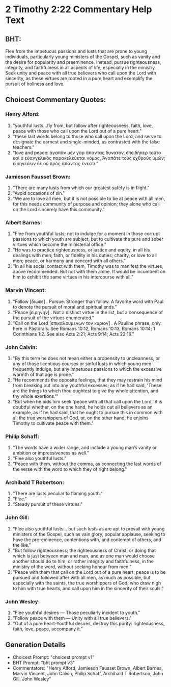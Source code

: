 # 2 Timothy 2:22 Commentary Help Text

## BHT:
Flee from the impetuous passions and lusts that are prone to young individuals, particularly young ministers of the Gospel, such as vanity and the desire for popularity and preeminence. Instead, pursue righteousness, integrity, and faithfulness in all aspects of life, especially in the ministry. Seek unity and peace with all true believers who call upon the Lord with sincerity, as these virtues are rooted in a pure heart and exemplify the pursuit of holiness and love.

## Choicest Commentary Quotes:
### Henry Alford:
1. "youthful lusts...fly from, but follow after righteousness, faith, love, peace with those who call upon the Lord out of a pure heart." 
2. "these last words belong to those who call upon the Lord, and serve to designate the earnest and single-minded, as contrasted with the false teachers."
3. "love and peace: ἀγαπᾶν μὲν γὰρ ἅπαντας δυνατόν, ἐπειδήπερ τοῦτο καὶ ὁ εὐαγγελικὸς παρακελεύεται νόμος, Ἀγαπᾶτε τοὺς ἐχθροὺς ὑμῶν; εἰρηνεύειν δὲ οὐ πρὸς ἅπαντας ἔνεστι."

### Jamieson Fausset Brown:
1. "There are many lusts from which our greatest safety is in flight." 
2. "Avoid occasions of sin." 
3. "We are to love all men, but it is not possible to be at peace with all men, for this needs community of purpose and opinion; they alone who call on the Lord sincerely have this community."

### Albert Barnes:
1. "Flee from youthful lusts; not to indulge for a moment in those corrupt passions to which youth are subject, but to cultivate the pure and sober virtues which become the ministerial office."
2. "He was to practice righteousness, or justice and equity, in all his dealings with men; faith, or fidelity in his duties; charity, or love to all men; peace, or harmony and concord with all others."
3. "In all his social contact with them, Timothy was to manifest the virtues above recommended. But not with them alone. It would be incumbent on him to exhibit the same virtues in his intercourse with all."

### Marvin Vincent:
1. "Follow [διωκε] . Pursue. Stronger than follow. A favorite word with Paul to denote the pursuit of moral and spiritual ends."
2. "Peace [ειρηνην] . Not a distinct virtue in the list, but a consequence of the pursuit of the virtues enumerated."
3. "Call on the Lord [επικαλουμενων τον κυριον] . A Pauline phrase, only here in Pastorals. See Romans 10:12, Romans 10:13, Romans 10:14; 1 Corinthians 1:2. See also Acts 2:21; Acts 9:14; Acts 22:16."

### John Calvin:
1. "By this term he does not mean either a propensity to uncleanness, or any of those licentious courses or sinful lusts in which young men frequently indulge, but any impetuous passions to which the excessive warmth of that age is prone."
2. "He recommends the opposite feelings, that they may restrain his mind from breaking out into any youthful excesses; as if he had said, 'These are the things to which thou oughtest to give thy whole attention, and thy whole exertions.'"
3. "But when he bids him seek 'peace with all that call upon the Lord,' it is doubtful whether, on the one hand, he holds out all believers as an example, as if he had said, that he ought to pursue this in common with all the true worshippers of God, or, on the other hand, he enjoins Timothy to cultivate peace with them."

### Philip Schaff:
1. "The words have a wider range, and include a young man’s vanity or ambition or impressiveness as well." 
2. "Flee also youthful lusts." 
3. "Peace with them, without the comma, as connecting the last words of the verse with the word to which they of right belong."

### Archibald T Robertson:
1. "There are lusts peculiar to flaming youth."
2. "Flee."
3. "Steady pursuit of these virtues."

### John Gill:
1. "Flee also youthful lusts... but such lusts as are apt to prevail with young ministers of the Gospel, such as vain glory, popular applause, seeking to have the pre-eminence, contentions with, and contempt of others, and the like."
2. "But follow righteousness; the righteousness of Christ; or doing that which is just between man and man, and as one man would choose another should do to him; or rather integrity and faithfulness, in the ministry of the word, without seeking honour from men."
3. "Peace with them that call on the Lord out of a pure heart; peace is to be pursued and followed after with all men, as much as possible, but especially with the saints, the true worshippers of God; who draw nigh to him with true hearts, and call upon him in the sincerity of their souls."

### John Wesley:
1. "Flee youthful desires — Those peculiarly incident to youth." 
2. "Follow peace with them — Unity with all true believers." 
3. "Out of a pure heart-Youthful desires, destroy this purity: righteousness, faith, love, peace, accompany it."


## Generation Details
- Choicest Prompt: "choicest prompt v1"
- BHT Prompt: "bht prompt v3"
- Commentators: "Henry Alford, Jamieson Fausset Brown, Albert Barnes, Marvin Vincent, John Calvin, Philip Schaff, Archibald T Robertson, John Gill, John Wesley"
